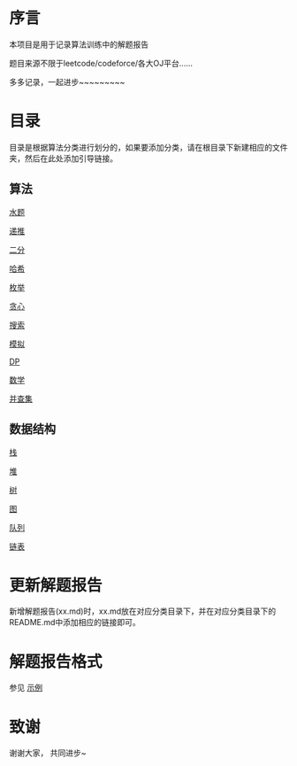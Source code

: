 # 序言
本项目是用于记录算法训练中的解题报告

题目来源不限于leetcode/codeforce/各大OJ平台......

多多记录，一起进步~~~~~~~~~

# 目录
目录是根据算法分类进行划分的，如果要添加分类，请在根目录下新建相应的文件夹，然后在此处添加引导链接。

## 算法

[水题](./水题/README.md)

[递推](./递推/README.md)

[二分](./二分/README.md)

[哈希](./哈希/README.md)

[枚举](./枚举/README.md)

[贪心](./贪心/README.md)

[搜索](./搜索/README.md)

[模拟](./模拟/README.md)

[DP](./DP/README.md)

[数学](./数学/README.md)

[并查集](./并查集/README.md)

## 数据结构

[栈](./栈/README.md)

[堆](./堆/README.md)

[树](./树/README.md)

[图](./图/README.md)

[队列](./队列/README.md)

[链表](./链表/README.md)

# 更新解题报告
新增解题报告(xx.md)时，xx.md放在对应分类目录下，并在对应分类目录下的README.md中添加相应的链接即可。

# 解题报告格式
参见 [示例](example.md)

# 致谢
谢谢大家， 共同进步~

